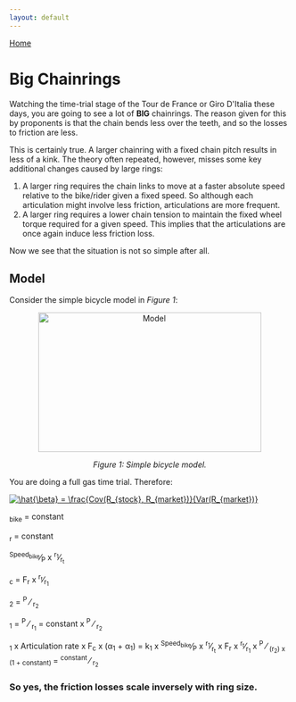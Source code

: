 ```yaml
---
layout: default
---
```



[Home](./index.html)

# Big Chainrings

Watching the time-trial stage of the Tour de France or Giro D'Italia these days, you are going to see a lot of **BIG** chainrings.
The reason given for this by proponents is that the chain bends less over the teeth, and so the losses to friction are less.

This is certainly true. A larger chainring with a fixed chain pitch results in less of a kink. The theory often repeated, however, misses some key additional changes caused by large rings:

1. A larger ring requires the chain links to move at a faster absolute speed relative to the bike/rider given a fixed speed. So although each articulation might involve less friction, articulations are more frequent.
2. A larger ring requires a lower chain tension to maintain the fixed wheel torque required for a given speed. This implies that the articulations are once again induce less friction loss.

Now we see that the situation is not so simple after all.

## Model

Consider the simple bicycle model in _Figure 1_:

<p align="center"> <img src="https://pheidippidesbane.github.io/Projects/images/Torque.jpg" alt="Model" width="400" 
     height="250"> </p>
<p align="center"> <i> Figure 1: Simple bicycle model. </i> </p>
  
You are doing a full gas time trial. Therefore:
<p align = "centre">
<a href="https://www.codecogs.com/eqnedit.php?latex=\hat{\beta}&space;=&space;\frac{Cov(R_{stock},&space;R_{market})}{Var(R_{market})}" target="_blank"><img src="https://latex.codecogs.com/gif.latex?\hat{\beta}&space;=&space;\frac{Cov(R_{stock},&space;R_{market})}{Var(R_{market})}" title="\hat{\beta} = \frac{Cov(R_{stock}, R_{market})}{Var(R_{market})}" /></a>
</p>
	
<p>
<math>
  Speed<sub>bike</sub> = constant
</math>
</p>

<p>
<math>
  F<sub>r</sub> = constant
</math>
</p>

<p>
<math>
  Articulation rate = <sup>Speed<sub>bike</sub></sup>&frasl;<sub>P</sub> x <sup>r<sub>1</sub></sup>&frasl;<sub>r<sub>t</sub></sub> 
</math>
</p>

<p>
<math>
  F<sub>c</sub> = F<sub>r</sub> x <sup>r<sub>t</sub></sup>&frasl;<sub>r<sub>1</sub></sub>
</math>
</p>

<p>
<math>
	&alpha;<sub>2</sub> = <sup>P</sup> &frasl; <sub>r<sub>2</sub></sub>
</math>
</p>

<p>
<math>
	&alpha;<sub>1</sub> = <sup>P</sup> &frasl; <sub>r<sub>1</sub></sub> = constant x <sup>P</sup> &frasl; <sub>r<sub>2</sub></sub>
</math>
</p>

<p>
<math>
  Friction Losses = k<sub>1</sub> x Articulation rate x F<sub>c</sub> x (&alpha;<sub>1</sub> + &alpha;<sub>1</sub>)
	= k<sub>1</sub> x <sup>Speed<sub>bike</sub></sup>&frasl;<sub>P</sub> x <sup>r<sub>1</sub></sup>&frasl;<sub>r<sub>t</sub></sub> x F<sub>r</sub> x <sup>r<sub>t</sub></sup>&frasl;<sub>r<sub>1</sub></sub> x <sup>P</sup> &frasl; <sub>(r<sub>2</sub>) x (1 + constant) </sub>
	= <sup> constant </sup> &frasl; <sub>r<sub>2</sub></sub>
</math>
</p>

### So yes, the friction losses scale inversely with ring size.

<!---
<MATH>&int;_a_^b^{f(x)<over>1+x} dx</MATH>    
    
<math>
	H(s) = ∫<sub>0</sub><sup>∞</sup> e<sup>-st</sup> h(t) dt
</math>
	
	
<math>
	(<array align="c"> <item>
		&ldet;<array align="cc">
			<item>x<sub>11</sub>
			<item>x<sub>12</sub>
			<item>x<sub>21</sub>			
			<item>x<sub>22</sub>
		</array><rd>&rdet;
		<item> y <item> z
	</array>)
</math>
				
<math>
	C <box>dV<sub>out</sub><over>dt</box> = I<sub>b</sub>
	&tanh;(<box>κ(V<sub>in</sub>-V<sub>out</sub>)<over>2</box>)
</math>
    
Text can be **bold**, _italic_, or ~~strikethrough~~.

[Link to another page](./another-page.html).

There should be whitespace between paragraphs.

There should be whitespace between paragraphs. We recommend including a README, or a file with information about your project.

# Header 1

This is a normal paragraph following a header. GitHub is a code hosting platform for version control and collaboration. It lets you and others work together on projects from anywhere.

## Header 2

> This is a blockquote following a header.
>
> When something is important enough, you do it even if the odds are not in your favor.

### Header 3

```js
// Javascript code with syntax highlighting.
var fun = function lang(l) {
  dateformat.i18n = require('./lang/' + l)
  return true;
}
```

```ruby
# Ruby code with syntax highlighting
GitHubPages::Dependencies.gems.each do |gem, version|
  s.add_dependency(gem, "= #{version}")
end
```

#### Header 4

*   This is an unordered list following a header.
*   This is an unordered list following a header.
*   This is an unordered list following a header.

##### Header 5

1.  This is an ordered list following a header.
2.  This is an ordered list following a header.
3.  This is an ordered list following a header.

###### Header 6

| head1        | head two          | three |
|:-------------|:------------------|:------|
| ok           | good swedish fish | nice  |
| out of stock | good and plenty   | nice  |
| ok           | good `oreos`      | hmm   |
| ok           | good `zoute` drop | yumm  |

### There's a horizontal rule below this.

* * *

### Here is an unordered list:

*   Item foo
*   Item bar
*   Item baz
*   Item zip

### And an ordered list:

1.  Item one
1.  Item two
1.  Item three
1.  Item four

### And a nested list:

- level 1 item
  - level 2 item
  - level 2 item
    - level 3 item
    - level 3 item
- level 1 item
  - level 2 item
  - level 2 item
  - level 2 item
- level 1 item
  - level 2 item
  - level 2 item
- level 1 item

### Small image

![Octocat](https://pheidippidesbane.github.io/Projects/images/Picture1.png)

### Large image

![Branching](https://guides.github.com/activities/hello-world/branching.png)


### Definition lists can be used with HTML syntax.

<dl>
<dt>Name</dt>
<dd>Godzilla</dd>
<dt>Born</dt>
<dd>1952</dd>
<dt>Birthplace</dt>
<dd>Japan</dd>
<dt>Color</dt>
<dd>Green</dd>
</dl>

```
Long, single-line code blocks should not wrap. They should horizontally scroll if they are too long. This line should be long enough to demonstrate this.
```

```
The final element.
```
-->
